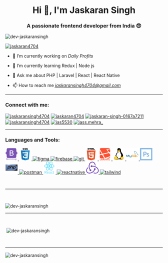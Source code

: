 <h1 align="center">Hi 👋, I'm Jaskaran Singh</h1>
<h3 align="center">A passionate frontend developer from India 😎</h3>

<p align="left"> <img src="https://komarev.com/ghpvc/?username=jaskaransingh4704&label=Profile%20views&color=0e75b6&style=flat" alt="dev-jaskaransingh" /> </p>

<p align="left"> <a href="https://twitter.com/jaskaran4704" target="blank"><img src="https://img.shields.io/twitter/follow/jaskaran4704?logo=twitter&style=for-the-badge" alt="jaskaran4704" /></a> </p>

- 🔭 I’m currently working on *Daily Profits*

- 🌱 I’m currently learning Redux | Node js

- 💬 Ask me about PHP | Laravel | React | React Native

- 📫 How to reach me <i><a href="mailto:jaskaransingh4704@gmail.com"></a>jaskaransingh4704@gmail.com</i>
<hr/>
<h3 align="left">Connect with me:</h3>
<p align="left">
<a href="https://dev.to/jaskaransingh4704" target="blank"><img align="center" src="https://cdn.jsdelivr.net/npm/simple-icons@3.0.1/icons/dev-dot-to.svg" alt="jaskaransingh4704" height="30" width="40" /></a>
<a href="https://twitter.com/jaskaran4704" target="blank"><img align="center" src="https://raw.githubusercontent.com/rahuldkjain/github-profile-readme-generator/master/src/images/icons/Social/twitter.svg" alt="jaskaran4704" height="30" width="40" /></a>
<a href="https://linkedin.com/in/jaskaran-singh-0167a7211" target="blank"><img align="center" src="https://raw.githubusercontent.com/rahuldkjain/github-profile-readme-generator/master/src/images/icons/Social/linked-in-alt.svg" alt="jaskaran-singh-0167a7211" height="30" width="40" /></a>
<a href="https://codesandbox.com/jaskaransingh4704" target="blank"><img align="center" src="https://cdn.jsdelivr.net/npm/simple-icons@3.0.1/icons/codesandbox.svg" alt="jaskaransingh4704" height="30" width="40" /></a>
<a href="https://fb.com/jas5530" target="blank"><img align="center" src="https://raw.githubusercontent.com/rahuldkjain/github-profile-readme-generator/master/src/images/icons/Social/facebook.svg" alt="jas5530" height="30" width="40" /></a>
<a href="https://instagram.com/developer.jass" target="blank"><img align="center" src="https://raw.githubusercontent.com/rahuldkjain/github-profile-readme-generator/master/src/images/icons/Social/instagram.svg" alt="jass.mehra_" height="30" width="40" /></a>
</p>
<hr/>
<h3 align="left">Languages and Tools:</h3>
<p align="left"> <a href="https://getbootstrap.com" target="_blank"> <img src="https://raw.githubusercontent.com/devicons/devicon/master/icons/bootstrap/bootstrap-plain-wordmark.svg" alt="bootstrap" width="40" height="40"/> </a> <a href="https://www.w3schools.com/css/" target="_blank"> <img src="https://raw.githubusercontent.com/devicons/devicon/master/icons/css3/css3-original-wordmark.svg" alt="css3" width="40" height="40"/> </a> <a href="https://www.figma.com/" target="_blank"> <img src="https://www.vectorlogo.zone/logos/figma/figma-icon.svg" alt="figma" width="40" height="40"/> </a> <a href="https://firebase.google.com/" target="_blank"> <img src="https://www.vectorlogo.zone/logos/firebase/firebase-icon.svg" alt="firebase" width="40" height="40"/> </a> <a href="https://git-scm.com/" target="_blank"> <img src="https://www.vectorlogo.zone/logos/git-scm/git-scm-icon.svg" alt="git" width="40" height="40"/> </a> <a href="https://www.w3.org/html/" target="_blank"> <img src="https://raw.githubusercontent.com/devicons/devicon/master/icons/html5/html5-original-wordmark.svg" alt="html5" width="40" height="40"/> </a> <a href="https://laravel.com/" target="_blank"> <img src="https://raw.githubusercontent.com/devicons/devicon/master/icons/laravel/laravel-plain-wordmark.svg" alt="laravel" width="40" height="40"/> </a> <a href="https://www.linux.org/" target="_blank"> <img src="https://raw.githubusercontent.com/devicons/devicon/master/icons/linux/linux-original.svg" alt="linux" width="40" height="40"/> </a> <a href="https://www.mysql.com/" target="_blank"> <img src="https://raw.githubusercontent.com/devicons/devicon/master/icons/mysql/mysql-original-wordmark.svg" alt="mysql" width="40" height="40"/> </a> <a href="https://www.photoshop.com/en" target="_blank"> <img src="https://raw.githubusercontent.com/devicons/devicon/master/icons/photoshop/photoshop-line.svg" alt="photoshop" width="40" height="40"/> </a> <a href="https://www.php.net" target="_blank"> <img src="https://raw.githubusercontent.com/devicons/devicon/master/icons/php/php-original.svg" alt="php" width="40" height="40"/> </a> <a href="https://postman.com" target="_blank"> <img src="https://www.vectorlogo.zone/logos/getpostman/getpostman-icon.svg" alt="postman" width="40" height="40"/> </a> <a href="https://reactjs.org/" target="_blank"> <img src="https://raw.githubusercontent.com/devicons/devicon/master/icons/react/react-original-wordmark.svg" alt="react" width="40" height="40"/> </a> <a href="https://reactnative.dev/" target="_blank"> <img src="https://reactnative.dev/img/header_logo.svg" alt="reactnative" width="40" height="40"/> </a> <a href="https://redux.js.org" target="_blank"> <img src="https://raw.githubusercontent.com/devicons/devicon/master/icons/redux/redux-original.svg" alt="redux" width="40" height="40"/> </a> <a href="https://tailwindcss.com/" target="_blank"> <img src="https://www.vectorlogo.zone/logos/tailwindcss/tailwindcss-icon.svg" alt="tailwind" width="40" height="40"/> </a> </p>
<br/>
<hr/>
<br/>
<p>
  <img align="left" src="https://github-readme-stats.vercel.app/api/top-langs?username=dev-jaskaransingh&show_icons=true&locale=en&layout=compact" alt="dev-jaskaransingh" /></p>
  <br/>
<hr/>
<br/>
<p>&nbsp;<img align="center" src="https://github-readme-stats.vercel.app/api?username=dev-jaskaransingh&show_icons=true&locale=en" alt="dev-jaskaransingh" /></p>
<br/>
<hr/>
<p><img align="center" src="https://github-readme-streak-stats.herokuapp.com/?user=dev-jaskaransingh&" alt="dev-jaskaransingh" /></p>
